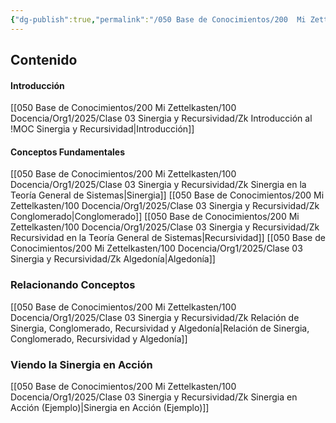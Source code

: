 ```yaml
---
{"dg-publish":true,"permalink":"/050 Base de Conocimientos/200  Mi Zettelkasten/100 Docencia/Org1/2025/Clase 03 Sinergia y Recursividad/Zk !MOC Sinergia y Recursividad/","tags":["sinergia","recursividad","diagramaCausal"]}
---
```


## Contenido

#### Introducción
[[050 Base de Conocimientos/200  Mi Zettelkasten/100 Docencia/Org1/2025/Clase 03 Sinergia y Recursividad/Zk Introducción al !MOC Sinergia y Recursividad\|Introducción]]

#### Conceptos Fundamentales
[[050 Base de Conocimientos/200  Mi Zettelkasten/100 Docencia/Org1/2025/Clase 03 Sinergia y Recursividad/Zk Sinergia en la Teoría General de Sistemas\|Sinergia]]
[[050 Base de Conocimientos/200  Mi Zettelkasten/100 Docencia/Org1/2025/Clase 03 Sinergia y Recursividad/Zk Conglomerado\|Conglomerado]]
[[050 Base de Conocimientos/200  Mi Zettelkasten/100 Docencia/Org1/2025/Clase 03 Sinergia y Recursividad/Zk Recursividad en la Teoría General de Sistemas\|Recursividad]]
[[050 Base de Conocimientos/200  Mi Zettelkasten/100 Docencia/Org1/2025/Clase 03 Sinergia y Recursividad/Zk Algedonía\|Algedonía]]

### Relacionando Conceptos
[[050 Base de Conocimientos/200  Mi Zettelkasten/100 Docencia/Org1/2025/Clase 03 Sinergia y Recursividad/Zk Relación de Sinergia, Conglomerado, Recursividad y Algedonía\|Relación de Sinergia, Conglomerado, Recursividad y Algedonía]]

### Viendo la Sinergia en Acción
[[050 Base de Conocimientos/200  Mi Zettelkasten/100 Docencia/Org1/2025/Clase 03 Sinergia y Recursividad/Zk Sinergia en Acción (Ejemplo)\|Sinergia en Acción (Ejemplo)]]

